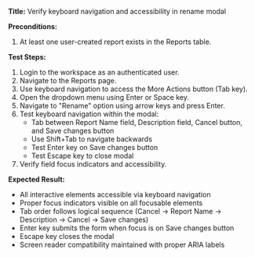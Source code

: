**Title:** Verify keyboard navigation and accessibility in rename modal

**Preconditions:**
  1. At least one user-created report exists in the Reports table.

**Test Steps:**
  1. Login to the workspace as an authenticated user.
  2. Navigate to the Reports page.
  3. Use keyboard navigation to access the More Actions button (Tab key).
  4. Open the dropdown menu using Enter or Space key.
  5. Navigate to "Rename" option using arrow keys and press Enter.
  6. Test keyboard navigation within the modal:
     - Tab between Report Name field, Description field, Cancel button, and Save changes button
     - Use Shift+Tab to navigate backwards
     - Test Enter key on Save changes button
     - Test Escape key to close modal
  7. Verify field focus indicators and accessibility.


**Expected Result:**
* All interactive elements accessible via keyboard navigation
* Proper focus indicators visible on all focusable elements
* Tab order follows logical sequence (Cancel → Report Name → Description → Cancel → Save changes)
* Enter key submits the form when focus is on Save changes button
* Escape key closes the modal
* Screen reader compatibility maintained with proper ARIA labels
